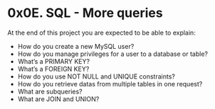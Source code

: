 # 0x0E. SQL - More queries

At the end of this project you are expected to be able to explain:

* How do you create a new MySQL user?
* How do you manage privileges for a user to a database or table?
* What’s a PRIMARY KEY?
* What’s a FOREIGN KEY?
* How do you use NOT NULL and UNIQUE constraints?
* How do you retrieve datas from multiple tables in one request?
* What are subqueries?
* What are JOIN and UNION?
